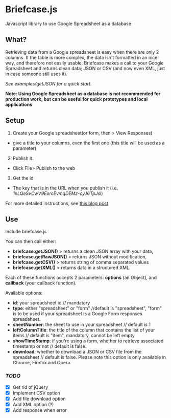 Briefcase.js
===========

Javascript library to use Google Spreadsheet as a database

## What?
Retrieving data from a Google spreadsheet is easy when there are only 2 columns. 
If the table is more complex, the data isn't formatted in an nice way, and therefore not easily usable.
Briefcase makes a call to your Google Spreadsheet and returns clean data; JSON or CSV (and now even XML, just in case someone still uses it).

*See examples/getJSON for a quick start.*

**Note: Using Google Spreadsheet as a database is not recommended for production work; but can be useful for quick prototypes and local applications**

## Setup
1. Create your Google spreadsheet(or form, then > View Responses)
  * give a title to your columns, even the first one (this title will be used as a parameter)
2. Publish it.
  * Click File> Publish to the web
3. Get the id
  * The key that is in the URL when you publish it (i.e. *1nLQeSvCwV9EorcEvmqDEMz-cyJ6TpJsI*)

For more detailed instructions, see [this blog post](http://lilydev.wordpress.com/2014/10/03/using-google-drive-as-your-database/)  

## Use

Include briefcase.js

You can then call either: 
- **briefcase.getJSON()** > returns a clean JSON array with your data, 
- **briefcase.getRawJSON()** > returns JSON without modification, 
- **briefcase.getCSV()** > returns string of comma separated values
- **briefcase.getXML()** > returns data in a structured XML.

Each of these functions accepts 2 parameters: **options** (an Object), and **callback** (your callback function).

Available options:
- **id**: your spreadsheet id // mandatory
- **type**: either "spreadsheet" or "form" //default is "spreadsheet", "form" is to be used if your spreadsheet is a Google Form responses spreadsheet.
- **sheetNumber**: the sheet to use in your spreadsheet // default is 1
- **leftColumnTitle**: the title of the column that contains the list of your items // default is "item", mandatory, cannot be left empty
- **showTimeStamp**: if you're using a form, whether to retrieve associated timestamp or not // default is false. 
- **download**: whether to download a JSON or CSV file from the spreadsheet  // default is false. Please note this option is only available in Chrome, Firefox and Opera.


### *TODO*
- [x] Get rid of jQuery
- [x] Implement CSV option
- [x] Add file download option
- [x] Add XML option (?)
- [x] Add response when error